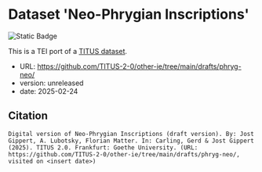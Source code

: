 # Dataset 'Neo-Phrygian Inscriptions'

![Static Badge](https://img.shields.io/badge/TEI_validation-passing-green)

This is a TEI port of a [TITUS dataset](http://titus.uni-frankfurt.de/texte/etcs/phrygian/phryg.htm).

* URL: https://github.com/TITUS-2-0/other-ie/tree/main/drafts/phryg-neo/
* version: unreleased
* date: 2025-02-24

## Citation
```
Digital version of Neo-Phrygian Inscriptions (draft version). By: Jost Gippert, A. Lubotsky, Florian Matter. In: Carling, Gerd & Jost Gippert (2025). TITUS 2.0. Frankfurt: Goethe University. (URL: https://github.com/TITUS-2-0/other-ie/tree/main/drafts/phryg-neo/, visited on <insert date>)
```
